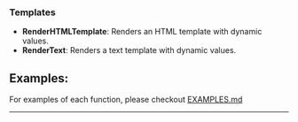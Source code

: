 ### Templates

- **RenderHTMLTemplate**: Renders an HTML template with dynamic values.
- **RenderText**: Renders a text template with dynamic values.

## Examples:

For examples of each function, please checkout [EXAMPLES.md](/templates/EXAMPLES.md)

---
